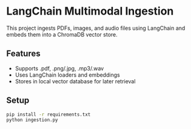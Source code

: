 # LangChain Multimodal Ingestion

This project ingests PDFs, images, and audio files using LangChain and embeds them into a ChromaDB vector store. 

## Features
- Supports .pdf, .png/.jpg, .mp3/.wav
- Uses LangChain loaders and embeddings
- Stores in local vector database for later retrieval

## Setup
```bash
pip install -r requirements.txt
python ingestion.py
